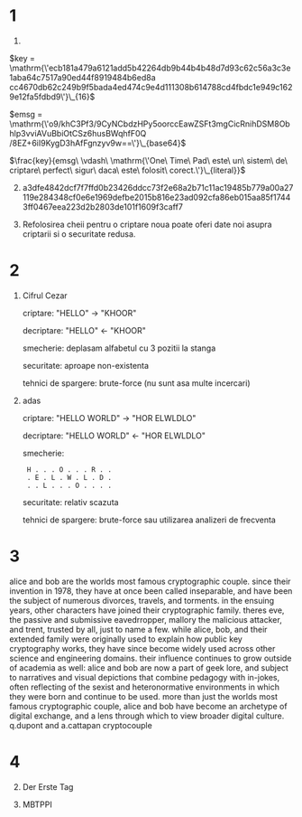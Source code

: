 # 1

1.

$key = \mathrm{\'ecb181a479a6121add5b42264db9b44b4b48d7d93c62c56a3c3e1aba64c7517a90ed44f8919484b6ed8a
cc4670db62c249b9f5bada4ed474c9e4d111308b614788cd4fbdc1e949c1629e12fa5fdbd9\'}\_{16}$

$emsg = \mathrm{\'o9/khC3Pf3/9CyNCbdzHPy5oorccEawZSFt3mgCicRnihDSM8Obhlp3vviAVuBbiOtCSz6husBWqhfF0Q
/8EZ+6iI9KygD3hAfFgnzyv9w==\'}\_{base64}$

$\frac{key}{emsg\ \vdash\ \mathrm{\'One\ Time\ Pad\ este\ un\ sistem\ de\ criptare\ perfect\ sigur\ daca\ este\ folosit\ corect.\'}\_{literal}}$

2. $\mathrm{a3dfe4842dcf7f7ffd0b23426ddcc73f2e68a2b71c11ac19485b779a00a27119e284348cf0e6e1969defbe2015b816e23ad092cfa86eb015aa85f17443ff0467eea223d2b2803de101f1609f3caff7}$

3. Refolosirea cheii pentru o criptare noua poate oferi date noi asupra criptarii si o securitate redusa.

# 2

1. Cifrul Cezar

    criptare: "HELLO" -> "KHOOR"

    decriptare: "HELLO" <- "KHOOR"

    smecherie: deplasam alfabetul cu 3 pozitii la stanga

    securitate: aproape non-existenta

    tehnici de spargere: brute-force (nu sunt asa  multe incercari)

2. adas

    criptare: "HELLO WORLD" -> "HOR ELWLDLO"

    decriptare: "HELLO WORLD" <- "HOR ELWLDLO"
    
    smecherie:

        H . . . O . . . R . .
        . E . L . W . L . D .
        . . L . . . O . . . .

    securitate: relativ scazuta

    tehnici de spargere: brute-force sau utilizarea analizeri de frecventa

# 3

alice and bob are the worlds most famous cryptographic couple. since
their invention in 1978, they have at once been called inseparable, and
have been the subject of numerous divorces, travels, and torments. in the
ensuing years, other characters have joined their cryptographic family.
theres eve, the passive and submissive eavedrropper, mallory the malicious
attacker, and trent, trusted by all, just to name a few. while alice, bob, and
their extended family were originally used to explain how public key
cryptography works, they have since become widely used across other
science and engineering domains. their influence continues to grow
outside of academia as well: alice and bob are now a part of geek lore, and
subject to narratives and visual depictions that combine pedagogy
with in-jokes, often reflecting of the sexist and heteronormative
environments in which they were born and continue to be used. more than
just the worlds most famous cryptographic couple, alice and bob have
become an archetype of digital exchange, and a lens through which to view
broader digital culture. q.dupont and a.cattapan cryptocouple

# 4

2. Der Erste Tag

3. MBTPPI 
